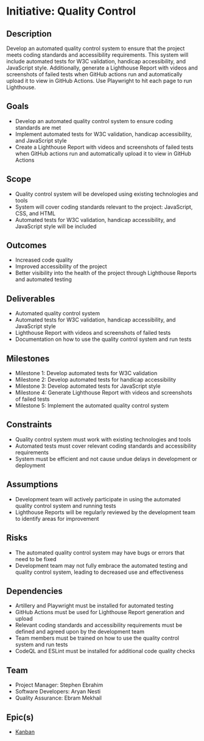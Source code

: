 # Initiative: Quality Control

## Description
Develop an automated quality control system to ensure that the project meets coding standards and accessibility requirements. This system will include automated tests for W3C validation, handicap accessibility, and JavaScript style. Additionally, generate a Lighthouse Report with videos and screenshots of failed tests when GitHub actions run and automatically upload it to view in GitHub Actions. Use Playwright to hit each page to run Lighthouse.

## Goals
- Develop an automated quality control system to ensure coding standards are met
- Implement automated tests for W3C validation, handicap accessibility, and JavaScript style
- Create a Lighthouse Report with videos and screenshots of failed tests when GitHub actions run and automatically upload it to view in GitHub Actions

## Scope
- Quality control system will be developed using existing technologies and tools
- System will cover coding standards relevant to the project: JavaScript, CSS, and HTML
- Automated tests for W3C validation, handicap accessibility, and JavaScript style will be included

## Outcomes
- Increased code quality
- Improved accessibility of the project
- Better visibility into the health of the project through Lighthouse Reports and automated testing

## Deliverables
- Automated quality control system
- Automated tests for W3C validation, handicap accessibility, and JavaScript style
- Lighthouse Report with videos and screenshots of failed tests
- Documentation on how to use the quality control system and run tests

## Milestones
- Milestone 1: Develop automated tests for W3C validation
- Milestone 2: Develop automated tests for handicap accessibility
- Milestone 3: Develop automated tests for JavaScript style
- Milestone 4: Generate Lighthouse Report with videos and screenshots of failed tests
- Milestone 5: Implement the automated quality control system

## Constraints
- Quality control system must work with existing technologies and tools
- Automated tests must cover relevant coding standards and accessibility requirements
- System must be efficient and not cause undue delays in development or deployment

## Assumptions
- Development team will actively participate in using the automated quality control system and running tests
- Lighthouse Reports will be regularly reviewed by the development team to identify areas for improvement

## Risks
- The automated quality control system may have bugs or errors that need to be fixed
- Development team may not fully embrace the automated testing and quality control system, leading to decreased use and effectiveness

## Dependencies
- Artillery and Playwright must be installed for automated testing
- GitHub Actions must be used for Lighthouse Report generation and upload
- Relevant coding standards and accessibility requirements must be defined and agreed upon by the development team
- Team members must be trained on how to use the quality control system and run tests
- CodeQL and ESLint must be installed for additional code quality checks

## Team
- Project Manager: Stephen Ebrahim
- Software Developers: Aryan Nesti
- Quality Assurance: Ebram Mekhail

## Epic(s)

- [Kanban](./epics/quality_control_epic.md)
